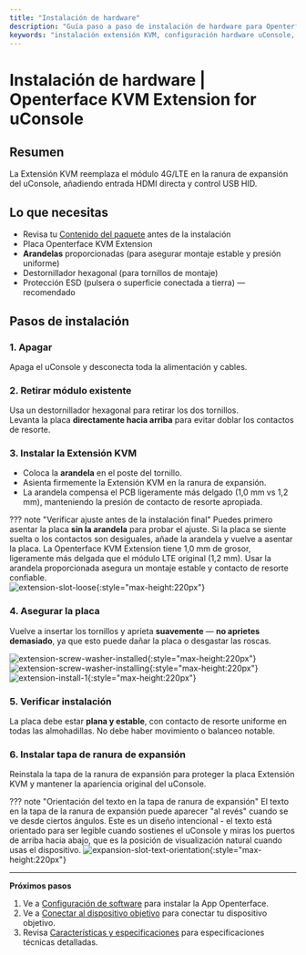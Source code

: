 ```yaml
---
title: "Instalación de hardware"
description: "Guía paso a paso de instalación de hardware para Openterface KVM Extension for uConsole. Aprende cómo instalar correctamente la placa de extensión en la ranura de expansión de tu uConsole con directrices de seguridad detalladas."
keywords: "instalación extensión KVM, configuración hardware uConsole, instalación placa expansión, ranura expansión uConsole, guía hardware KVM, instalación física"
---
```


# **Instalación de hardware** | Openterface KVM Extension for uConsole

## Resumen
La Extensión KVM reemplaza el módulo 4G/LTE en la ranura de expansión del uConsole, añadiendo entrada HDMI directa y control USB HID.

## Lo que necesitas
- Revisa tu [Contenido del paquete](whats-in-the-box.md) antes de la instalación  
- Placa Openterface KVM Extension  
- **Arandelas** proporcionadas (para asegurar montaje estable y presión uniforme)  
- Destornillador hexagonal (para tornillos de montaje)  
- Protección ESD (pulsera o superficie conectada a tierra) — recomendado  

## Pasos de instalación

### **1. Apagar**
Apaga el uConsole y desconecta toda la alimentación y cables.

### **2. Retirar módulo existente**
Usa un destornillador hexagonal para retirar los dos tornillos.  
Levanta la placa **directamente hacia arriba** para evitar doblar los contactos de resorte.

### **3. Instalar la Extensión KVM**
- Coloca la **arandela** en el poste del tornillo.  
- Asienta firmemente la Extensión KVM en la ranura de expansión.  
- La arandela compensa el PCB ligeramente más delgado (1,0 mm vs 1,2 mm), manteniendo la presión de contacto de resorte apropiada.

??? note "Verificar ajuste antes de la instalación final"
    Puedes primero asentar la placa **sin la arandela** para probar el ajuste. Si la placa se siente suelta o los contactos son desiguales, añade la arandela y vuelve a asentar la placa. La Openterface KVM Extension tiene 1,0 mm de grosor, ligeramente más delgada que el módulo LTE original (1,2 mm). Usar la arandela proporcionada asegura un montaje estable y contacto de resorte confiable.  
    ![extension-slot-loose](https://assets.openterface.com/images/product/openterface-kvm-uconsole-extension-slot-loose.webp){:style="max-height:220px"}

### **4. Asegurar la placa**
Vuelve a insertar los tornillos y aprieta **suavemente** — **no aprietes demasiado**, ya que esto puede dañar la placa o desgastar las roscas.

![extension-screw-washer-installed](https://assets.openterface.com/images/product/openterface-kvm-uconsole-extension-screw-washer-installed.jpg){:style="max-height:220px"}
![extension-screw-washer-installing](https://assets.openterface.com/images/product/openterface-kvm-uconsole-extension-screw-washer-installing.jpg){:style="max-height:220px"}
![extension-install-1](https://assets.openterface.com/images/product/openterface-kvm-uconsole-extension-install-1.webp){:style="max-height:220px"}

### **5. Verificar instalación**
La placa debe estar **plana y estable**, con contacto de resorte uniforme en todas las almohadillas. No debe haber movimiento o balanceo notable.

### **6. Instalar tapa de ranura de expansión**
Reinstala la tapa de la ranura de expansión para proteger la placa Extensión KVM y mantener la apariencia original del uConsole.

??? note "Orientación del texto en la tapa de ranura de expansión"
    El texto en la tapa de la ranura de expansión puede aparecer "al revés" cuando se ve desde ciertos ángulos. Este es un diseño intencional - el texto está orientado para ser legible cuando sostienes el uConsole y miras los puertos de arriba hacia abajo, que es la posición de visualización natural cuando usas el dispositivo.
    ![expansion-slot-text-orientation](https://assets.openterface.com/images/product/openterface-kvm-uconsole-expansion-slot-text-orientation.webp){:style="max-height:220px"}

---

**Próximos pasos**

1. Ve a [Configuración de software](/product/uconsole-kvm-extension/software-setup/) para instalar la App Openterface.  
2. Ve a [Conectar al dispositivo objetivo](/product/uconsole-kvm-extension/connect-to-target/) para conectar tu dispositivo objetivo.  
3. Revisa [Características y especificaciones](/product/uconsole-kvm-extension/features/) para especificaciones técnicas detalladas.
